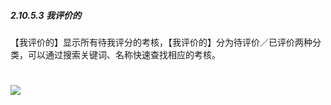 ##### 2.10.5.3 我评价的

【我评价的】显示所有待我评分的考核，【我评价的】分为待评价／已评价两种分类，可以通过搜索关键词、名称快速查找相应的考核。

# ![](/assets/10.5.3我评价的.png)